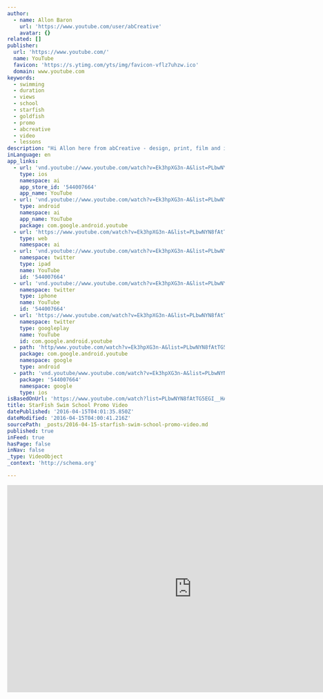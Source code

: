 ```yaml
---
author:
  - name: Allon Baron
    url: 'https://www.youtube.com/user/abCreative'
    avatar: {}
related: []
publisher:
  url: 'https://www.youtube.com/'
  name: YouTube
  favicon: 'https://s.ytimg.com/yts/img/favicon-vflz7uhzw.ico'
  domain: www.youtube.com
keywords:
  - swimming
  - duration
  - views
  - school
  - starfish
  - goldfish
  - promo
  - abcreative
  - video
  - lessons
description: "Hi Allon here from abCreative - design, print, film and iBooks. Here's one of our latest video's for Starfish Swim School who are about to launch their new facility in Bentleigh Victoria. Good luck guys, great working with you! www.abCreative.com"
inLanguage: en
app_links:
  - url: 'vnd.youtube://www.youtube.com/watch?v=Ek3hpXG3n-A&list=PLbwNYN8fAtTG5EGI__HAMVYsi37TLCidq&feature=applinks'
    type: ios
    namespace: ai
    app_store_id: '544007664'
    app_name: YouTube
  - url: 'vnd.youtube://www.youtube.com/watch?v=Ek3hpXG3n-A&list=PLbwNYN8fAtTG5EGI__HAMVYsi37TLCidq&feature=applinks'
    type: android
    namespace: ai
    app_name: YouTube
    package: com.google.android.youtube
  - url: 'https://www.youtube.com/watch?v=Ek3hpXG3n-A&list=PLbwNYN8fAtTG5EGI__HAMVYsi37TLCidq&feature=applinks'
    type: web
    namespace: ai
  - url: 'vnd.youtube://www.youtube.com/watch?v=Ek3hpXG3n-A&list=PLbwNYN8fAtTG5EGI__HAMVYsi37TLCidq&feature=applinks'
    namespace: twitter
    type: ipad
    name: YouTube
    id: '544007664'
  - url: 'vnd.youtube://www.youtube.com/watch?v=Ek3hpXG3n-A&list=PLbwNYN8fAtTG5EGI__HAMVYsi37TLCidq&feature=applinks'
    namespace: twitter
    type: iphone
    name: YouTube
    id: '544007664'
  - url: 'https://www.youtube.com/watch?v=Ek3hpXG3n-A&list=PLbwNYN8fAtTG5EGI__HAMVYsi37TLCidq'
    namespace: twitter
    type: googleplay
    name: YouTube
    id: com.google.android.youtube
  - path: 'http/www.youtube.com/watch?v=Ek3hpXG3n-A&list=PLbwNYN8fAtTG5EGI__HAMVYsi37TLCidq'
    package: com.google.android.youtube
    namespace: google
    type: android
  - path: 'vnd.youtube/www.youtube.com/watch?v=Ek3hpXG3n-A&list=PLbwNYN8fAtTG5EGI__HAMVYsi37TLCidq'
    package: '544007664'
    namespace: google
    type: ios
isBasedOnUrl: 'https://www.youtube.com/watch?list=PLbwNYN8fAtTG5EGI__HAMVYsi37TLCidq&params=OAFIAVgV&v=Ek3hpXG3n-A&mode=NORMAL'
title: StarFish Swim School Promo Video
datePublished: '2016-04-15T04:01:35.850Z'
dateModified: '2016-04-15T04:00:41.216Z'
sourcePath: _posts/2016-04-15-starfish-swim-school-promo-video.md
published: true
inFeed: true
hasPage: false
inNav: false
_type: VideoObject
_context: 'http://schema.org'

---
```

<iframe src="https://cdn.embedly.com/widgets/media.html?src=https%3A%2F%2Fwww.youtube.com%2Fembed%2Fvideoseries%3Flist%3DPLbwNYN8fAtTG5EGI__HAMVYsi37TLCidq&amp;url=https%3A%2F%2Fwww.youtube.com%2Fwatch%3Flist%3DPLbwNYN8fAtTG5EGI__HAMVYsi37TLCidq%26params%3DOAFIAVgV%26v%3DEk3hpXG3n-A%26mode%3DNORMAL&amp;image=https%3A%2F%2Fi.ytimg.com%2Fvi%2FEk3hpXG3n-A%2Fhqdefault.jpg&amp;key=b7d04c9b404c499eba89ee7072e1c4f7&amp;type=text%2Fhtml&amp;schema=youtube" width="854" height="480" scrolling="no" frameborder="0" allowfullscreen="allowfullscreen" style=""></iframe>